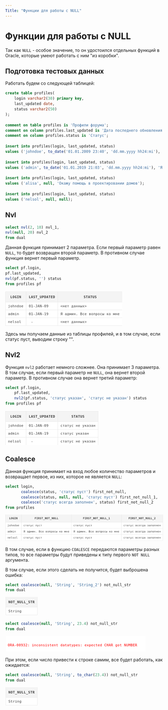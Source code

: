 ```yaml
---
Title: "Функции для работы с NULL"
---
```


# Функции для работы с NULL

Так как `NULL` - особое значение, то он удостоился отдельных функций в
Oracle, которые умеют работать с ним "из коробки".

## Подготовка тестовых данных

Работать будем со следующей таблицей:

```sql
create table profiles(
    login varchar2(30) primary key,
    last_updated date,
    status varchar2(50)
);

comment on table profiles is 'Профили форума';
comment on column profiles.last_updated is 'Дата последнего обновления';
comment on column profiles.status is 'Статус';

insert into profiles(login, last_updated, status)
values ('johndoe', to_date('01.01.2009 23:40', 'dd.mm.yyyy hh24:mi'), '');

insert into profiles(login, last_updated, status)
values ('admin', to_date('01.01.2019 21:03', 'dd.mm.yyyy hh24:mi'), 'Я админ. Все вопросы ко мне');

insert into profiles(login, last_updated, status)
values ('alisa', null, 'Окажу помощь в проектировании домов');

insert into profiles(login, last_updated, status)
values ('nelsol', null, null);
```

## Nvl

```sql
select nvl(2, 10) nvl_1,
nvl(null, 20) nvl_2
from dual
```

Данная функция принимает 2 параметра. Если первый параметр равен `NULL`,
то будет возвращен второй параметр. В противном случае функция вернет
первый параметр.

```sql
select pf.login,
pf.last_updated,
nvl(pf.status, '') status
from profiles pf
```

![](/img/4_1_nulls/nvl.png)

Здесь мы получаем данные из таблицы профилей, и в том случае, если
статус пуст, выводим строку "".

## Nvl2

Функция `nvl2` работает немного сложнее. Она принимает 3 параметра. В
том случае, если первый параметр не `NULL`, она вернет второй параметр.
В противном случае она вернет третий параметр:

```sql
select pf.login,
    pf.last_updated,
    nvl2(pf.status, 'статус указан', 'статус не указан') status
from profiles pf
```

![](/img/4_1_nulls/nvl2.png)

## Coalesce

Данная функция принимает на вход любое количество параметров и
возвращает первое, из них, которое не является `NULL`:

```sql
select login,
       coalesce(status, 'статус пуст') first_not_null,
       coalesce(status, null, null, 'статус пуст') first_not_null_1,
       coalesce('статус всегда заполнен', status) first_not_null_2
from profiles
```

![](/img/4_1_nulls/coalesce.png)

В том случае, если в функцию `COALESCE` передаются параметры разных
типов, то все параметры будут приведены к типу первого `NOT NULL`
аргумента.

В том случае, если этого сделать не получится, будет выброшена ошибка:

```sql
select coalesce(null, 'String', 'String_2') not_null_str
from dual
```

![](/img/4_1_nulls/coalesce_1.png)

```sql
select coalesce(null, 'String', 23.4) not_null_str
from dual
```

![](/img/4_1_nulls/coalesce_error.png)

При этом, если число привести к строке самим, все будет работать, как
ожидается:

```sql
select coalesce(null, 'String', to_char(23.4)) not_null_str
from dual
```

![](/img/4_1_nulls/coalesce_1.png)
